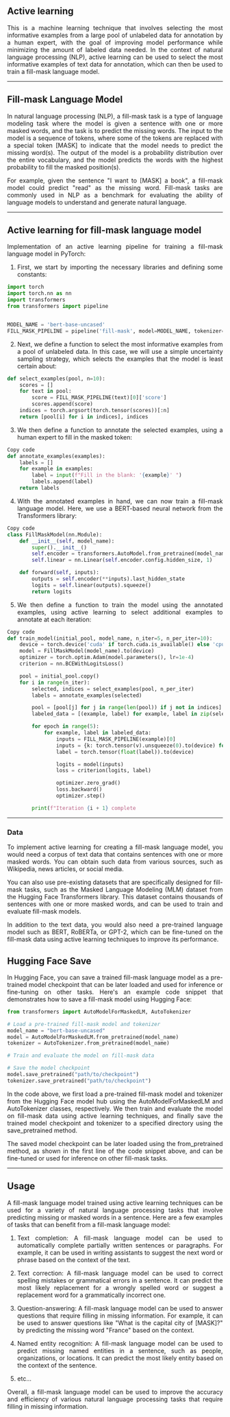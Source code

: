 <div style="text-align: justify">

## Active learning 
This is a machine learning technique that involves selecting the most informative examples from a large pool of unlabeled data for annotation by a human expert, with the goal of improving model performance while minimizing the amount of labeled data needed. In the context of natural language processing (NLP), active learning can be used to select the most informative examples of text data for annotation, which can then be used to train a fill-mask language model.

----

## Fill-mask Language Model

In natural language processing (NLP), a fill-mask task is a type of language modeling task where the model is given a sentence with one or more masked words, and the task is to predict the missing words. The input to the model is a sequence of tokens, where some of the tokens are replaced with a special token [MASK] to indicate that the model needs to predict the missing word(s). The output of the model is a probability distribution over the entire vocabulary, and the model predicts the words with the highest probability to fill the masked position(s).

For example, given the sentence "I want to [MASK] a book", a fill-mask model could predict "read" as the missing word. Fill-mask tasks are commonly used in NLP as a benchmark for evaluating the ability of language models to understand and generate natural language.


-----
## Active learning for fill-mask language model

Implementation of an active learning pipeline for training a fill-mask language model in PyTorch:

1. First, we start by importing the necessary libraries and defining some constants:
```python
import torch
import torch.nn as nn
import transformers
from transformers import pipeline


MODEL_NAME = 'bert-base-uncased'
FILL_MASK_PIPELINE = pipeline('fill-mask', model=MODEL_NAME, tokenizer=MODEL_NAME)
```

2. Next, we define a function to select the most informative examples from a pool of unlabeled data. In this case, we will use a simple uncertainty sampling strategy, which selects the examples that the model is least certain about:
```python
def select_examples(pool, n=10):
    scores = []
    for text in pool:
        score = FILL_MASK_PIPELINE(text)[0]['score']
        scores.append(score)
    indices = torch.argsort(torch.tensor(scores))[:n]
    return [pool[i] for i in indices], indices
```

3. We then define a function to annotate the selected examples, using a human expert to fill in the masked token:
```python
Copy code
def annotate_examples(examples):
    labels = []
    for example in examples:
        label = input(f"Fill in the blank: '{example}' ")
        labels.append(label)
    return labels
```

4. With the annotated examples in hand, we can now train a fill-mask language model. Here, we use a BERT-based neural network from the Transformers library:
```python
Copy code
class FillMaskModel(nn.Module):
    def __init__(self, model_name):
        super().__init__()
        self.encoder = transformers.AutoModel.from_pretrained(model_name)
        self.linear = nn.Linear(self.encoder.config.hidden_size, 1)

    def forward(self, inputs):
        outputs = self.encoder(**inputs).last_hidden_state
        logits = self.linear(outputs).squeeze()
        return logits
```
5. We then define a function to train the model using the annotated examples, using active learning to select additional examples to annotate at each iteration:
```python
Copy code
def train_model(initial_pool, model_name, n_iter=5, n_per_iter=10):
    device = torch.device('cuda' if torch.cuda.is_available() else 'cpu')
    model = FillMaskModel(model_name).to(device)
    optimizer = torch.optim.Adam(model.parameters(), lr=1e-4)
    criterion = nn.BCEWithLogitsLoss()

    pool = initial_pool.copy()
    for i in range(n_iter):
        selected, indices = select_examples(pool, n_per_iter)
        labels = annotate_examples(selected)

        pool = [pool[j] for j in range(len(pool)) if j not in indices]
        labeled_data = [(example, label) for example, label in zip(selected, labels)]

        for epoch in range(5):
            for example, label in labeled_data:
                inputs = FILL_MASK_PIPELINE(example)[0]
                inputs = {k: torch.tensor(v).unsqueeze(0).to(device) for k, v in inputs.items()}
                label = torch.tensor(float(label)).to(device)

                logits = model(inputs)
                loss = criterion(logits, label)

                optimizer.zero_grad()
                loss.backward()
                optimizer.step()

        print(f"Iteration {i + 1} complete
```
------
### Data

To implement active learning for creating a fill-mask language model, you would need a corpus of text data that contains sentences with one or more masked words. You can obtain such data from various sources, such as Wikipedia, news articles, or social media.

You can also use pre-existing datasets that are specifically designed for fill-mask tasks, such as the Masked Language Modeling (MLM) dataset from the Hugging Face Transformers library. This dataset contains thousands of sentences with one or more masked words, and can be used to train and evaluate fill-mask models.

In addition to the text data, you would also need a pre-trained language model such as BERT, RoBERTa, or GPT-2, which can be fine-tuned on the fill-mask data using active learning techniques to improve its performance.


## Hugging Face Save
In Hugging Face, you can save a trained fill-mask language model as a pre-trained model checkpoint that can be later loaded and used for inference or fine-tuning on other tasks. Here's an example code snippet that demonstrates how to save a fill-mask model using Hugging Face:

```python
from transformers import AutoModelForMaskedLM, AutoTokenizer

# Load a pre-trained fill-mask model and tokenizer
model_name = "bert-base-uncased"
model = AutoModelForMaskedLM.from_pretrained(model_name)
tokenizer = AutoTokenizer.from_pretrained(model_name)

# Train and evaluate the model on fill-mask data

# Save the model checkpoint
model.save_pretrained("path/to/checkpoint")
tokenizer.save_pretrained("path/to/checkpoint")
```

In the code above, we first load a pre-trained fill-mask model and tokenizer from the Hugging Face model hub using the AutoModelForMaskedLM and AutoTokenizer classes, respectively. We then train and evaluate the model on fill-mask data using active learning techniques, and finally save the trained model checkpoint and tokenizer to a specified directory using the save_pretrained method.

The saved model checkpoint can be later loaded using the from_pretrained method, as shown in the first line of the code snippet above, and can be fine-tuned or used for inference on other fill-mask tasks.

-----

## Usage
A fill-mask language model trained using active learning techniques can be used for a variety of natural language processing tasks that involve predicting missing or masked words in a sentence. Here are a few examples of tasks that can benefit from a fill-mask language model:

1. Text completion: A fill-mask language model can be used to automatically complete partially written sentences or paragraphs. For example, it can be used in writing assistants to suggest the next word or phrase based on the context of the text.

2. Text correction: A fill-mask language model can be used to correct spelling mistakes or grammatical errors in a sentence. It can predict the most likely replacement for a wrongly spelled word or suggest a replacement word for a grammatically incorrect one.

3. Question-answering: A fill-mask language model can be used to answer questions that require filling in missing information. For example, it can be used to answer questions like "What is the capital city of [MASK]?" by predicting the missing word "France" based on the context.

4. Named entity recognition: A fill-mask language model can be used to predict missing named entities in a sentence, such as people, organizations, or locations. It can predict the most likely entity based on the context of the sentence.

5. etc...

Overall, a fill-mask language model can be used to improve the accuracy and efficiency of various natural language processing tasks that require filling in missing information.


</div>